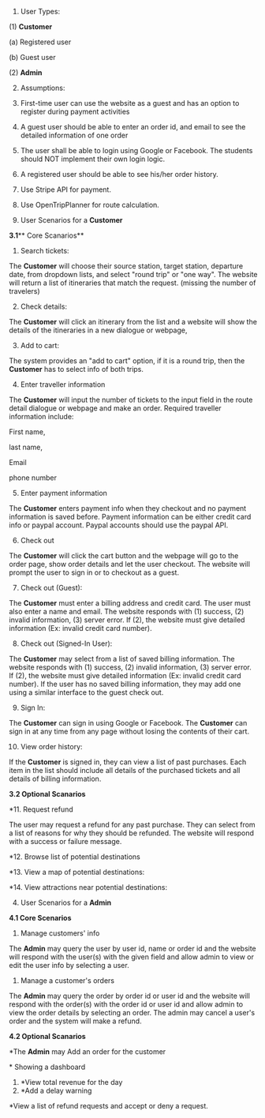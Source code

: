 1. User Types:

(1) **Customer**

(a) Registered user

(b) Guest user

(2) **Admin**

2. Assumptions:

  1. First-time user can use the website as a guest and has an option to register during payment activities
  2. A guest user should be able to enter an order id, and email to see the detailed information of one order
  3. The user shall be able to login using Google or Facebook. The students should NOT implement their own login logic.
  4. A registered user should be able to see his/her order history.
  5. Use Stripe API for payment.
  6. Use OpenTripPlanner for route calculation.

3. User Scenarios for a **Customer**

**3.1**** Core Scanarios**

1. Search tickets:

The **Customer** will choose their source station, target station, departure date, from dropdown lists, and select &quot;round trip&quot; or &quot;one way&quot;. The website will return a list of itineraries that match the request. (missing the number of travelers)

2. Check details:

The **Customer** will click an itinerary from the list and a website will show the details of the itineraries in a new dialogue or webpage,

3. Add to cart:

The system provides an &quot;add to cart&quot; option, if it is a round trip, then the **Customer** has to select info of both trips.

4. Enter traveller information

The **Customer** will input the number of tickets to the input field in the route detail dialogue or webpage and make an order. Required traveller information include:

First name,

last name,

Email

phone number

5. Enter payment information

The **Customer** enters payment info when they checkout and no payment information is saved before. Payment information can be either credit card info or paypal account. Paypal accounts should use the paypal API.

6. Check out

The **Customer** will click the cart button and the webpage will go to the order page, show order details and let the user checkout. The website will prompt the user to sign in or to checkout as a guest.

7. Check out (Guest):

The **Customer** must enter a billing address and credit card. The user must also enter a name and email. The website responds with (1) success, (2) invalid information, (3) server error. If (2), the website must give detailed information (Ex: invalid credit card number).

8. Check out (Signed-In User):

The **Customer** may select from a list of saved billing information. The website responds with (1) success, (2) invalid information, (3) server error. If (2), the website must give detailed information (Ex: invalid credit card number). If the user has no saved billing information, they may add one using a similar interface to the guest check out.

9. Sign In:

The **Customer** can sign in using Google or Facebook. The **Customer** can sign in at any time from any page without losing the contents of their cart.

10. View order history:

If the **Customer** is signed in, they can view a list of past purchases. Each item in the list should include all details of the purchased tickets and all details of billing information.

**3.2 Optional Scanarios**

\*11. Request refund

The user may request a refund for any past purchase. They can select from a list of reasons for why they should be refunded. The website will respond with a success or failure message.

\*12. Browse list of potential destinations

\*13. View a map of potential destinations:

\*14. View attractions near potential destinations:

4. User Scenarios for a **Admin**

**4.1 Core Scenarios**

1. Manage customers&#39; info

The **Admin** may query the user by user id, name or order id and the website will respond with the user(s) with the given field and allow admin to view or edit the user info by selecting a user.

1. Manage a customer&#39;s orders

The **Admin** may query the order by order id or user id and the website will respond with the order(s) with the order id or user id and allow admin to view the order details by selecting an order. The admin may cancel a user&#39;s order and the system will make a refund.

**4.2 Optional Scanarios**

\*The **Admin** may Add an order for the customer

\* Showing a dashboard

  1. \*View total revenue for the day
  2. \*Add a delay warning

\*View a list of refund requests and accept or deny a request.
